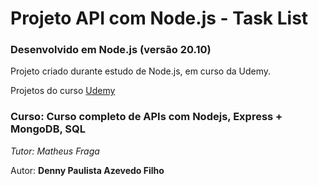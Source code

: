 # Projeto API com Node.js - Task List

### Desenvolvido em Node.js (versão 20.10)

Projeto criado durante estudo de Node.js, em curso da Udemy.

Projetos do curso [Udemy](https://www.udemy.com/course/curso-nodejs/)

### Curso: Curso completo de APIs com Nodejs, Express + MongoDB, SQL

_Tutor: Matheus Fraga_

Autor: **Denny Paulista Azevedo Filho**

